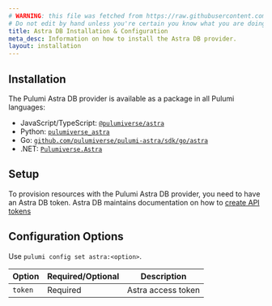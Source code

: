 ```yaml
---
# WARNING: this file was fetched from https://raw.githubusercontent.com/pulumiverse/pulumi-astra/v1.0.42/docs/installation-configuration.md
# Do not edit by hand unless you're certain you know what you are doing!
title: Astra DB Installation & Configuration
meta_desc: Information on how to install the Astra DB provider.
layout: installation
---
```


## Installation

The Pulumi Astra DB provider is available as a package in all Pulumi languages:

* JavaScript/TypeScript: [`@pulumiverse/astra`](https://www.npmjs.com/package/@pulumiverse/astra)
* Python: [`pulumiverse_astra`](https://pypi.org/project/pulumiverse-astra/)
* Go: [`github.com/pulumiverse/pulumi-astra/sdk/go/astra`](https://pkg.go.dev/github.com/pulumiverse/pulumi-astra/sdk)
* .NET: [`Pulumiverse.Astra`](https://www.nuget.org/packages/Pulumiverse.Astra)

## Setup

To provision resources with the Pulumi Astra DB provider, you need to have an Astra DB token. Astra DB maintains documentation on how to [create API tokens](https://docs.datastax.com/en/astra/docs/manage/org/managing-org.html#_manage_application_tokens)

## Configuration Options

Use `pulumi config set astra:<option>`.

| Option | Required/Optional | Description |
|-----|------|----|
| `token`| Required | Astra access token |
